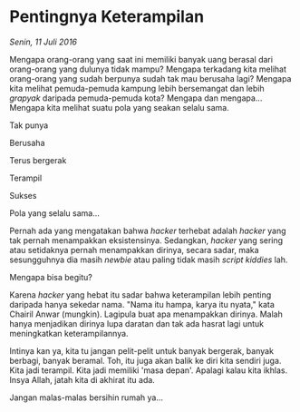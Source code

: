 # Pentingnya Keterampilan

_Senin, 11 Juli 2016_

Mengapa orang-orang yang saat ini memiliki banyak uang berasal dari orang-orang yang dulunya tidak mampu? Mengapa terkadang kita melihat orang-orang yang sudah berpunya sudah tak mau berusaha lagi? Mengapa kita melihat pemuda-pemuda kampung lebih bersemangat dan lebih _grapyak_ daripada pemuda-pemuda kota? Mengapa dan mengapa... Mengapa kita melihat suatu pola yang seakan selalu sama.

Tak punya

Berusaha

Terus bergerak

Terampil

Sukses

Pola yang selalu sama...

Pernah ada yang mengatakan bahwa _hacker_ terhebat adalah _hacker_ yang tak pernah menampakkan eksistensinya. Sedangkan, _hacker_ yang sering atau setidaknya pernah menampakkan dirinya, secara sadar, maka sesungguhnya dia masih _newbie_ atau paling tidak masih _script kiddies_ lah.

Mengapa bisa begitu?

Karena _hacker_ yang hebat itu sadar bahwa keterampilan lebih penting daripada hanya sekedar nama. "Nama itu hampa, karya itu nyata," kata Chairil Anwar (mungkin). Lagipula buat apa menampakkan dirinya. Malah hanya menjadikan dirinya lupa daratan dan tak ada hasrat lagi untuk meningkatkan keterampilannya.

Intinya kan ya, kita tu jangan pelit-pelit untuk banyak bergerak, banyak berbagi, banyak beramal. Toh, itu juga akan balik ke diri kita sendiri juga. Kita jadi terampil. Kita jadi memiliki 'masa depan'. Apalagi kalau kita ikhlas. Insya Allah, jatah kita di akhirat itu ada.

Jangan malas-malas bersihin rumah ya...